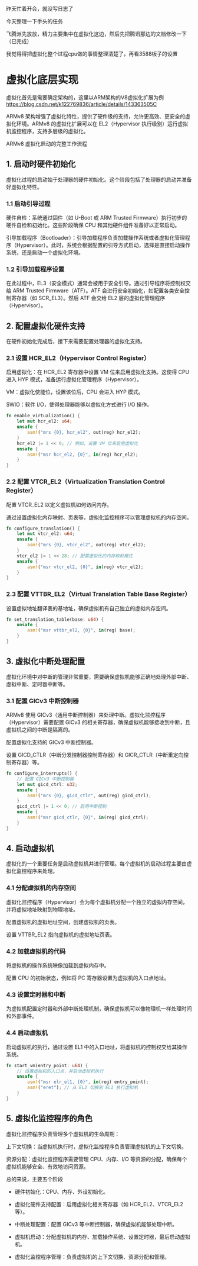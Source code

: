 昨天忙着开会，就没写日志了

今天整理一下手头的任务

飞腾派先放放，精力主要集中在虚拟化这边，然后先把腾讯那边的文档修改一下（已完成）

我觉得得把虚拟化整个过程cpu做的事情整理清楚了，再看3588板子的设置

# 虚拟化底层实现
虚拟化首先是需要确定架构的，这里以ARM架构的V8虚拟化扩展为例 https://blog.csdn.net/k122769836/article/details/143363505C

ARMv8 架构增强了虚拟化特性，提供了硬件级的支持，允许更高效、更安全的虚拟化环境。ARMv8 的虚拟化扩展可以在 EL2（Hypervisor 执行级别）运行虚拟机监控程序，支持多层级的虚拟化。

ARMv8 虚拟化启动的完整工作流程

## 1. 启动时硬件初始化

虚拟化过程的启动始于处理器的硬件初始化。这个阶段包括了处理器的启动并准备好虚拟化特性。

### 1.1 启动引导过程

硬件自检：系统通过固件（如 U-Boot 或 ARM Trusted Firmware）执行初步的硬件自检和初始化。这些阶段确保 CPU 和其他硬件组件准备好以正常启动。

引导加载程序（Bootloader）：引导加载程序负责加载操作系统或者虚拟化管理程序（Hypervisor）。此时，系统会根据配置的引导方式启动，选择是直接启动操作系统，还是启动一个虚拟化环境。

### 1.2 引导加载程序设置
在此过程中，EL3（安全模式）通常会被用于安全引导。通过引导程序将控制权交给 ARM Trusted Firmware（ATF）。ATF 会进行安全初始化，如配置各类安全控制寄存器（如 SCR_EL3）。然后 ATF 会交给 EL2 层的虚拟化管理程序（Hypervisor）。

## 2. 配置虚拟化硬件支持
在硬件初始化完成后，接下来需要配置处理器的虚拟化支持。

### 2.1 设置 HCR_EL2（Hypervisor Control Register）
启用虚拟化：在 HCR_EL2 寄存器中设置 VM 位来启用虚拟化支持。这使得 CPU 进入 HYP 模式，准备运行虚拟化管理程序（Hypervisor）。

VM：虚拟化使能位，设置该位后，CPU 会进入 HYP 模式。

SWIO：软件 I/O，使得处理器能够以虚拟化方式进行 I/O 操作。

```rust
fn enable_virtualization() {
    let mut hcr_el2: u64;
    unsafe {
        asm!("mrs {0}, hcr_el2", out(reg) hcr_el2);
    }
    hcr_el2 |= 1 << 0; // 例如，设置 VM 位来启用虚拟化
    unsafe {
        asm!("msr hcr_el2, {0}", in(reg) hcr_el2);
    }
}
```
### 2.2 配置 VTCR_EL2（Virtualization Translation Control Register）
配置 VTCR_EL2 以定义虚拟机如何访问内存。

通过设置虚拟化内存映射、页表等，虚拟化监控程序可以管理虚拟机的内存空间。

```rust
fn configure_translation() {
    let mut vtcr_el2: u64;
    unsafe {
        asm!("mrs {0}, vtcr_el2", out(reg) vtcr_el2);
    }
    vtcr_el2 |= 1 << 28; // 配置虚拟化的内存映射模式
    unsafe {
        asm!("msr vtcr_el2, {0}", in(reg) vtcr_el2);
    }
}
```
### 2.3 配置 VTTBR_EL2（Virtual Translation Table Base Register）
设置虚拟地址翻译表的基地址，确保虚拟机有自己独立的虚拟内存空间。

```rust
fn set_translation_table(base: u64) {
    unsafe {
        asm!("msr vttbr_el2, {0}", in(reg) base);
    }
}
```
## 3. 虚拟化中断处理配置
虚拟化环境中对中断的管理非常重要，需要确保虚拟机能够正确地处理外部中断、虚拟中断、定时器中断等。

### 3.1 配置 GICv3 中断控制器
ARMv8 使用 GICv3（通用中断控制器）来处理中断。虚拟化监控程序（Hypervisor）需要配置 GICv3 的相关寄存器，确保虚拟机能够接收到中断，且虚拟机之间的中断是隔离的。

配置虚拟化支持的 GICv3 中断控制器。

设置 GICD_CTLR（中断分发控制器控制寄存器）和 GICR_CTLR（中断重定向控制寄存器）等。

```rust
fn configure_interrupts() {
    // 配置 GICv3 中断控制器
    let mut gicd_ctrl: u32;
    unsafe {
        asm!("mrs {0}, gicd_ctlr", out(reg) gicd_ctrl);
    }
    gicd_ctrl |= 1 << 0; // 启用中断控制
    unsafe {
        asm!("msr gicd_ctlr, {0}", in(reg) gicd_ctrl);
    }
}
```
## 4. 启动虚拟机
虚拟化的一个重要任务是启动虚拟机并进行管理。每个虚拟机的启动过程主要由虚拟化监控程序来处理。

### 4.1 分配虚拟机的内存空间
虚拟化监控程序（Hypervisor）会为每个虚拟机分配一个独立的虚拟内存空间，并将虚拟地址映射到物理地址。

配置虚拟机的虚拟地址空间，创建虚拟机的页表。

设置 VTTBR_EL2 指向虚拟机的虚拟地址页表。

### 4.2 加载虚拟机的代码
将虚拟机的操作系统映像加载到虚拟内存中。

配置 CPU 的初始状态，例如将 PC 寄存器设置为虚拟机的入口点地址。

### 4.3 设置定时器和中断
为虚拟机配置定时器和外部中断处理机制，确保虚拟机可以像物理机一样处理时间和外部事件。

### 4.4 启动虚拟机
启动虚拟机的执行，通过设置 EL1 中的入口地址，将虚拟机的控制权交给其操作系统。

```rust
fn start_vm(entry_point: u64) {
    // 设置虚拟机的入口点，并启动虚拟机执行
    unsafe {
        asm!("msr elr_el1, {0}", in(reg) entry_point);
        asm!("eret"); // 从 EL2 切换到 EL1 执行虚拟机
    }
}
```
## 5. 虚拟化监控程序的角色
虚拟化监控程序负责管理多个虚拟机的生命周期：

上下文切换：当虚拟机执行时，虚拟化监控程序负责管理虚拟机的上下文切换。

资源分配：虚拟化监控程序需要管理 CPU、内存、I/O 等资源的分配，确保每个虚拟机能够安全、有效地访问资源。

总的来说，主要五个阶段
- 硬件初始化：CPU、内存、外设初始化。

- 虚拟化硬件支持配置：启用虚拟化相关寄存器（如 HCR_EL2、VTCR_EL2 等）。

- 中断处理配置：配置 GICv3 等中断控制器，确保虚拟机能够处理中断。

- 虚拟机启动：分配虚拟机的内存、加载操作系统、设置定时器，最后启动虚拟机。

- 虚拟化监控程序管理：负责虚拟机的上下文切换、资源分配和管理。